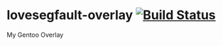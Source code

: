 # lovesegfault-overlay [![Build Status](https://travis-ci.org/lovesegfault/lovesegfault-overlay.svg?branch=master)](https://travis-ci.org/lovesegfault/lovesegfault-overlay)
My Gentoo Overlay
